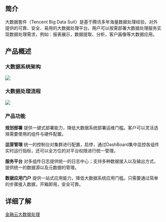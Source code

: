 ## 简介
大数据套件（Tencent Big Data Suit）是基于腾讯多年海量数据处理经验，对外提供的可靠、安全、易用的大数据处理平台。用户可以按需部署大数据处理服务实现数据处理需求，例如：报表展示，数据提取、分析，客户画像等大数据应用。

## 产品概述
### 大数据系统架构
![](http://imgcache.tce.fsphere.cn/image/mccdn.qcloud.com/static/img/55c630fd8a9cc30097af263ec2550dfa/image.png)

### 大数据处理流程
![](http://imgcache.tce.fsphere.cn/image/mccdn.qcloud.com/static/img/2d532e58d6279c53083a602a4938b2e0/image.png)

### 产品功能

**规划部署**
提供一键式部署能力，降低大数据系统部署运维门槛。客户可以灵活选择需要使用的组件与硬件配置。
  
**运营管理**
统一的控制台对集群进行配置，启停，通过DashBoard集中监控各组件实时运行指标，还可以全方位的对平台权限进行统一管理。

**服务平台**
对多组件日志提供统一的日志中心；支持多种数据接入以及输出方式，提供统一的数据源以及元数据的管理。
  
**数据应用门户**
提供一站式应用能力，降低大数据系统应用门槛。只需要通过简单的步骤接入数据，开箱即用，安全可靠。

## 详细了解
[金融云大数据处理](http://tce.fsphere.cn/product/tbds.html)